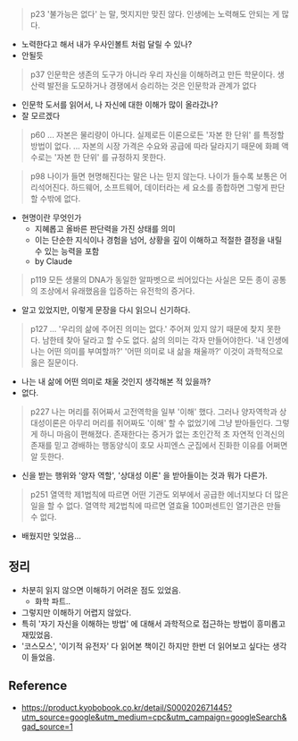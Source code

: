 
>p23
>'불가능은 없다' 는 말, 멋지지만 맞진 않다. 인생에는 노력해도 안되는 게 많다.

- 노력한다고 해서 내가 우사인볼트 처럼 달릴 수 있나?
- 안될듯


> p37
> 인문학은 생존의 도구가 아니라 우리 자신을 이해하려고 만든 학문이다.
> 생산력 발전을 도모하거나 경쟁에서 승리하는 것은 인문학과 관계가 없다

- 인문학 도서를 읽어서, 나 자신에 대한 이해가 많이 올라갔나?
- 잘 모르겠다

> p60
> ... 자본은 물리량이 아니다. 실제로든 이론으로든 '자본 한 단위' 를 특정할 방법이 없다.
> ... 자본의 시장 가격은 수요와 공급에 따라 달라지기 때문에 화폐 액수로는 '자본 한 단위' 를 규정하지 못한다.


> p98
> 나이가 들면 현명해진다는 말은 나는 믿지 않는다.
> 나이가 들수록 보통은 어리석어진다. 하드웨어, 소프트웨어, 데이터라는 세 요소를 종합하면 그렇게 판단할 수밖에 없다.

- 현명이란 무엇인가
	- 지혜롭고 올바른 판단력을 가진 상태를 의미
	- 이는 단순한 지식이나 경험을 넘어, 상황을 깊이 이해하고 적절한 결정을 내릴 수 있는 능력을 포함
	- by Claude

>p119
>모든 생물의 DNA가 동일한 알파벳으로 씌어있다는 사실은 모든 종이 공통의 조상에서 유래했음을 입증하는 유전학의 증거다.

- 알고 있었지만, 이렇게 문장을 다시 읽으니 신기하다.

> p127
> ... '우리의 삶에 주어진 의미는 없다.' 주어져 있지 않기 때문에 찾지 못한다.  남한테 찾아 달라고 할 수도 없다. 삶의 의미는 각자 만들어야한다. '내 인생에 나는 어떤 의미를 부여할까?' '어떤 의미로 내 삶을 채울까?' 이것이 과학적으로 옳은 질문이다.

- 나는 내 삶에 어떤 의미로 채울 것인지 생각해본 적 있을까?
- 없다.

> p227
> 나는 머리를 쥐어짜서 고전역학을 일부 '이해' 했다. 그러나 양자역학과 상대성이론은 아무리 머리를 쥐어짜도 '이해' 할 수 없었기에 그냥 받아들인다. 그렇게 하니 마음이 편해졌다. 존재한다는 증거가 없는 초인간적 초 자연적 인격신의 존재를 믿고 경배하는 행동양식이 호모 사피엔스 군집에서 진화한 이유를 어쩌면 알 듯한다.

- 신을 받는 행위와 '양자 역할', '상대성 이론' 을 받아들이는 것과 뭐가 다른가.

> p251
> 열역학 제1법칙에 따르면 어떤 기관도 외부에서 공급한 에너지보다 더 많은 일을 할 수 없다.
> 열역학 제2법칙에 따르면 열효율 100퍼센트인 열기관은 만들 수 없다.

- 배웠지만 잊었음...


## 정리
- 차분히 읽지 않으면 이해하기 어려운 점도 있었음.
	- 화학 파트..
- 그렇지만 이해하기 어렵지 않았다.
- 특히 '자기 자신을 이해하는 방법' 에 대해서 과학적으로 접근하는 방법이 흥미롭고 재밌었음.
- '코스모스', '이기적 유전자' 다 읽어본 책이긴 하지만 한번 더 읽어보고 싶다는 생각이 들었음.

## Reference
- https://product.kyobobook.co.kr/detail/S000202671445?utm_source=google&utm_medium=cpc&utm_campaign=googleSearch&gad_source=1